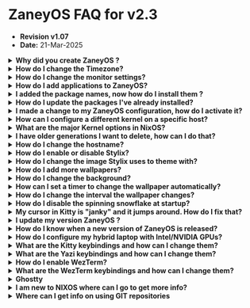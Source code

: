 # ZaneyOS FAQ for v2.3 
- **Revision v1.07**  
- **Date:** 21-Mar-2025
<details>

<summary><strong> Why did you create ZaneyOS ? </strong></summary>
 
Orginally, it was simply my configuration saved on a GIT repository. It was there to promote NixOS and Hyprland. Providing a stable, 
working configuration.  It has never been intended as a full NixOS distro.  The `ZaneyOS` name is an inside joke among friends. The intent is this can be used as a daily driver, play games via steam, and be modified to fit your needs.  That is the key take away.
Ideally you will fork ZaneyOS, modify it to your needs. If you find an issue and fix it, or provide a new feature we hope that
you will share that with us also.  ZaneyOS is not a distro. At this time there are no plans to create an install ISO. 

</details>

<details>
<summary><strong> How do I change the Timezone? </strong></summary>

1. In the file, `~/zaneyos/modules/core/system.nix`  
2. Edit the line:  time.timeZone = "America/New_York"; 
3. Save the file and rebuild using the `fr` alias.

</details>   

<details>
<summary><strong>How do I change the monitor settings? </strong></summary>

 Monitor settings are in the file:  `~/zaneyos/hosts/<HOSTNAME>/variables.nix`

 Inside the quotes the syntax is "monitor=video apapter,resolution@refresh rate, auto,scale" 
 Monitor must be in all lowercase.  If you are not sure of your video devices run 
 `hyprctl monitors` at a terminal CLI.  The output will look similar to this: 

```
hyprctl monitors
Monitor HDMI-A-1 (ID 0):
	2560x1440@143.91200 at 0x0
	description: Dell Inc. DELL S3222DGM F45WJK3
	make: Dell Inc.
	model: DELL S3222DGM
	serial: F45WJK3
	active workspace: 1 (1)
	special workspace: 0 ()
	reserved: 0 52 0 0
	scale: 1.00
	transform: 0
	focused: yes
	dpmsStatus: 1
	vrr: false
	solitary: 0
	activelyTearing: false
	directScanoutTo: 0
	disabled: false
	currentFormat: XRGB8888
	mirrorOf: none
	availableModes: 2560x1440@59.95Hz 2560x1440@143.91Hz 2560x1440@120.00Hz 1920x1200@59.95Hz 1920x1080@143.86Hz 1920x1080@120.00Hz 1920x1080@119.88Hz 1920x1080@60.00Hz 1920x1080@60.00Hz 1920x1080@59.94Hz 1920x1080@50.00Hz 1600x1200@60.00Hz 1680x1050@59.88Hz 1280x1024@75.03Hz 1280x1024@60.02Hz 1440x900@59.95Hz 1280x800@59.91Hz 1152x864@75.00Hz 1280x720@120.00Hz 1280x720@119.88Hz 1280x720@60.00Hz 1280x720@59.94Hz 1280x720@50.00Hz 1024x768@75.03Hz 1024x768@60.00Hz 800x600@75.00Hz 800x600@60.32Hz 720x576@50.00Hz 720x576@50.00Hz 720x480@60.00Hz 720x480@60.00Hz 720x480@59.94Hz 720x480@59.94Hz 640x480@75.00Hz 640x480@60.00Hz 640x480@59.94Hz 640x480@59.94Hz 720x400@70.08Hz
```

Edit the `extraMonitorSettings` line.
**Examples:**
- Single Monitor: 
	    `extraMonitorSettings = "monitor=eDP-1,1920x1080@60,auto,1";`
- Multiple Monitors:
            `extraMonitorSettings = "
            monitor=eDP-1,1920x1080@60,auto,auto
            monitor=HDMI-A-1,2560x1440@75,auto,auto
            ";` 

- For more complex, multi-monitor configurations, you may wish to use the GUI application,  `nwg-displays`  This will show your currently connected monitors allowing 
you to use the mouse match how they are physicall arranged. E.g. what monitor is to the left, right, up or down. It is very similar to the X11 based tool, `arandr`   It will then create a Hyprland compatible configuration file at `~/.config/hypr/monitors.conf` 

<img align="center" width="90%" src="https://gitlab.com/Zaney/zaneyos/-/raw/main/img/nwg-displays.png" />

After you finish configring the monitors as you wish, hit `Apply` to save the changes to `~/.config/hypr/monitor.conf`  
The contents will look something like this: 

```
# Generated by nwg-displays on 2025-03-20 at 13:13:49. Do not edit manually.
monitor=HDMI-A-1,1920x1080@74.97,2136x268,1.0
monitor=eDP-1,1920x1080@144.0,216x268,1.0
```
You only need to copy the `monitor=` lines and paste them into the `variables.nix` file as described in the process above. 

Once you have that done.  Run the command alias `fr` to build a new generation to make the chnages effective.

More information on configuring monitors is available on the [Hyprland Wiki](https://wiki.hyprland.org/Configuring/Monitors/)

</details>

<details>
<summary><strong>How do I add applications to ZaneyOS? </strong></summary>

###  There are two options. One for all hosts you have, another for a specific host.

1.  For applications to be included in all defined hosts edit the 
	`~/zaneyos/modules/core/packages.nix` file.  
        
There is a section that begins with: 
	` environment.systemPackages = with pkgs; `

Followed by a list of packages These are required for ZaneyOS. 

We suggest you add a comment at the end of the package names. Then add in your packages. 

```
    ...
    virt-viewer
    wget
    ###  My Apps ### 
    bottom
    dua
    emacs-nox
    fd
    gping
    lazygit
    lunarvim
    luarocks
    mission-center
    ncdu
    nvtopPackages.full
    oh-my-posh
    pyprland
    shellcheck
    multimarkdown
    nodejs_23
    ugrep
    zoxide
  ];
}
```

2.  For applications that will only be on specific host. 
   
You edit the `host-packages.nix` associated with that host. `~/zaneyos/hosts/<HOSTNAME>/host-packages.nix` 

The part of the file you need to edit, looks like this: 

```nix
{ pkgs, ... }: {
  environment.systemPackages = with pkgs; [
    audacity
    discord
    nodejs
    obs-studio
  ];
}
```
    
You can add additional packages, or for example change `discord` to `discord-canary` to get the beta version of Discord but only on this host. 

</details>

<details>
 <summary><strong> I added the package names, now how do I install them ? </strong></summary>

- Use the `fr`,  Flake Rebuild  alias. 

If the rebuild completes successfully, a new generation with your added packages will be created. 

</details>

<details>
<summary><strong> How do I update the packages I've already installed? </strong></summary>

- Use the `fu`, Flake Update alias. This will check for updated packages, download and install them.

</details>

<details>
<summary><strong> I made a change to my ZaneyOS configuration, how do I activate it? </strong></summary>

- Use the `fr` Flake Rebuild alias. If you **created a new file** please note you will need to run a `git add .` command in the zaneyos folder. If successful, a new generation will be generated with your changes. A logout or reboot could be required depending on what you changed. 

</details>

<details>
<summary><strong> How can I configure a different kernel on a specific host? </strong></summary>

1. You have to edit the `hardware.nix` file for that host in `~/zaneyos/hosts/HOSTNAME/hardware.nix` and override the default.
2. Near the top you will find this section of the `hardware.nix` file.  
``` 
  boot.initrd.availableKernelModules = ["xhci_pci" "ahci" "nvme" "usbhid" "usb_storage" "sd_mod" "rtsx_usb_sdmmc"];
  boot.initrd.kernelModules = [];
  boot.kernelModules = ["kvm-intel"];
  boot.extraModulePackages = [];

```
3.  Add the override. E.g. to set the kernel to 6.12. 
- `boot.kernelPackages = lib.mkForce pkgs.linuxPackages_6_12;`  

4.  The updated code should look like this: 
```
  boot.initrd.availableKernelModules = ["xhci_pci" "ahci" "nvme" "usbhid" "usb_storage" "sd_mod" "rtsx_usb_sdmmc"];
  boot.kernelPackages = lib.mkForce pkgs.linuxPackages_6_12;
  boot.initrd.kernelModules = [];
  boot.kernelModules = ["kvm-intel"];
  boot.extraModulePackages = [];

```
5.  Use the command alias `fr` to create a new generation and reboot to take effect. 

</details>

<details>

<summary><strong> What are the major Kernel options in NixOS? </strong></summary>
NixOS offers several major kernel types to cater to different needs and preferences. Below are the available options, excluding specific kernel versions:

1. **`linuxPackages`**  
   - The default stable kernel, typically an LTS (Long-Term Support) version. LTS in 25.05 (warbler) is 6.12.x  Older kernels, 6.6.x, 6.8.x are not supported.

2. **`linuxPackages_latest`**  
   - The latest mainline kernel, which may include newer features but could be less stable.

3. **`linuxPackages_zen`**  
   - A performance-optimized kernel with patches aimed at improving responsiveness and interactivity. Commonly used by gamers and desktop users.

4. **`linuxPackages_hardened`**  
   - A security-focused kernel with additional hardening patches for enhanced protection.

5. **`linuxPackages_rt`**  
   - A real-time kernel designed for low-latency and time-sensitive applications, such as audio production or robotics.

6. **`linuxPackages_libre`**  
   - A kernel stripped of proprietary firmware and drivers, adhering to free software principles.

7. **`linuxPackages_xen_dom0`**  
   - A kernel tailored for running as the host (dom0) in Xen virtualization environments.

8. **`linuxPackages_mptcp`**  
   - A kernel with support for Multipath TCP, useful for advanced networking scenarios.

</details>

<details>

<summary><strong>  I have older generations I want to delete, how can I do that? </strong></summary>

- The `ncg` NixOS Clean Generations alias will remove **ALL** but the most current generation. Make sure you have booted from that generation before using this alias. There is also a schedule that will remove older generations automatically over time. 

</details>

<details>

<summary><strong>How do I change the hostname? </strong></summary>

To change the hostname, there are several steps and you will have to reboot to make the change effective. 

1. Copy the directory of the host you want to rename to a directory with the new name. 

- `cp -rpv ~/zaneyos/hosts/OLD-HOSTNAME ~/zaneyos/hosts/NEW-HOSTNAME `

2. Edit the `~/zaneyos/flake.nix` file. Change the line:

- `host = "NEW-HOSTNAME"`  
    
3.  In the `~/zaneyos` Directory run `git add .` *The rebuild will fail with a 'file not found' error if you forget this step.*

4.  Use the `fr` alias to create a new generation with the new hostname.  You must reboot to make the change effective. 

</details>

<details>
 
<summary><strong> How do I enable or disable Stylix?  </strong></summary>

- To Enable:  
1. Edit the `~/zaneyos/modules/core/stylix.nix` file.  
2. Comment out from `base16Scheme` to the `};` after `base0F` 

```
# Styling Options
  stylix = {
    enable = true;
    image = ../../wallpapers/Anime-girl-sitting-night-sky_1952x1120.jpg;
    #image = ../../wallpapers/Rainnight.jpg;
    #image = ../../wallpapers/zaney-wallpaper.jpg;
    #  base16Scheme = {
    #  base00 = "282936";
    #  base01 = "3a3c4e";
    #  base02 = "4d4f68";
    #  base03 = "626483";
    #  base04 = "62d6e8";
    #  base05 = "e9e9f4";
    #  base06 = "f1f2f8";
    #  base07 = "f7f7fb";
    #  base08 = "ea51b2";
    #  base09 = "b45bcf";
    #  base0A = "00f769";
    #  base0B = "ebff87";
    #  base0C = "a1efe4";
    #  base0D = "62d6e8";
    #  base0E = "b45bcf";
    #  base0F = "00f769";
    #};
    polarity = "dark";
    opacity.terminal = 1.0;
    cursor = {
      package = pkgs.bibata-cursors;
      name = "Bibata-Modern-Ice";
      size = 24;
    };
```
3. Select the image you wasnt stylex to use for the colorpalette.
4. Run `fr` command alias to create a new generation with this colorscheme.

- To disable uncomment 
1. Edit the `~/zaneyos/modules/core/stylix.nix` file.  
2. Uncomment out from `base16Scheme` to the `};` after `base0F` 

```
     base16Scheme = {
      base00 = "282936";
      base01 = "3a3c4e";
      base02 = "4d4f68";
      base03 = "626483";
      base04 = "62d6e8";
      base05 = "e9e9f4";
      base06 = "f1f2f8";
      base07 = "f7f7fb";
      base08 = "ea51b2";
      base09 = "b45bcf";
      base0A = "00f769";
      base0B = "ebff87";
      base0C = "a1efe4";
      base0D = "62d6e8";
      base0E = "b45bcf";
      base0F = "00f769";
    };

```
3. Run the `fr`command alias to build a new generation with either the default dracula or set your own custom colors

</details>

<details>
 <summary><strong> How do I change the image Stylix uses to theme with?  </strong></summary>

1. Edit the `~/zaneyos/hosts/HOSTNAME/varibles.nix` 
2. Change the `stylixImage = ` to the filename you want to use. Wallpapers are in `~/zaneyos/wallpapers`

``` # Set Stylix Image
  stylixImage = ../../wallpapers/AnimeGirlNightSky.jpg;
```
</details>

<details>

<summary><strong>  How do I add more wallpapers? </strong></summary>

- Wallpapers are stored in the `~/zaneyos/wallpapers` directory.  
- Simply copy the new ones to that diretory. 

</details>

<details>

<summary><strong> How do I change the background? </strong></summary>

- SUPER + ALT + W will select a new background 

</details>

<details>

<summary><strong>  How can I set a timer to change the wallpaper automatically?  </strong></summary>

1. Edit the `~/zaneyos/modules/home/hyprland/config.nix` file. 
2. Comment out the line `sleep 1.5 && swww img ...`
3. Add new line after that with `sleep 1 && wallsetter` 

```
 settings = {
      exec-once = [
        "dbus-update-activation-environment --all --systemd WAYLAND_DISPLAY XDG_CURRENT_DESKTOP"
        "systemctl --user import-environment WAYLAND_DISPLAY XDG_CURRENT_DESKTOP"
        "killall -q swww;sleep .5 && swww init"
        "killall -q waybar;sleep .5 && waybar"
        "killall -q swaync;sleep .5 && swaync"
        "nm-applet --indicator"
        "lxqt-policykit-agent"
        "pypr &"
        #"sleep 1.5 && swww img /home/${username}/Pictures/Wallpapers/zaney-wallpaper.jpg"
        "sleep 1 && wallsetter"
      ];
```
4.  Run the command alias `fr` to create a new generation.  
5.  You will need to logout or reboot to make the change effective.

</details>

<details>

<summary><strong>  How do I change the interval the wallpaper changes?  </strong></summary>

1.  Edit the `~/zaneyos/modules/home/scripts/wallsetter`  
2.  Change the `TIMEOUT = ` value. Which is in seconds. 
3.  Run the command alias `fr` to create a new generation.  
4.  You will need to logout or reboot to make the change effective. 

</details>

<details>

<summary><strong> How do I disable the spinning snowflake at startup? </strong></summary>

1.  Edit the `~/zaneyos/modules/core/boot.nix` file.
2.  Look for: 
   ``` 
   };
    plymouth.enable = true;
  };
   ```
 3. Change it to `false`
 4. Run the command alias `fr` to create a new generation. 

</details>

<details>

<summary><strong> My cursor in Kitty is "janky" and it jumps around. How do I fix that?  </strong></summary>

 - That feature is called "cursor_trail" in the `~/zaneyos/modules/home/kitty.nix` file. 

  1. Edit that file and change the `cursor_trail 1` to `cursor_trail 0` or comment out that line.
  2. Use the command alias `fr` to create a new generation with the change. 
  
</details>

<details>
<summary><strong> I update my version ZaneyOS ?  </strong></summary>

<details>
<summary> For versions v2.3+ </summary>

1. First backup your existing  `zaneyos` directory.

- `cp -rpv ~/zaneyos ~/Backup-ZaneyOS`

*Any changes you made to the ZaneyOS config will need to be re-done*

2. In the `zaneyos` directory run `git stash && git pull` 

3. Copy back your previously created host(s). 

- `cp -rpv ~/Backup-ZaneyOS/hosts/HOSTNAME  ~/zaneyos/hosts `

4. If you did not use the `default` host during your initial install

- Then  do not copy the `default` host from your backup. The new default host might have updates or fixes you will need for the next host you create.**
- Then you will have to manually compare your backup to the new updated `default` host template, and potentially merge the changes and overwrite your `hardware.nix` file to the `~/zaneyos/hosts/default/hardware.nix` file.**

5. In the `zaneyos` directory run `git add .` when you have finished copying your host(s).  

6. For any other changes you've made. For example: hyprland keybinds, waybar config, if you added additional packages to the `modules/packages.nix` file.  Those you will have to manually merge back into the new version. 
</details>

<details>
 <summary> For versions v2.0->2.2 </summary>

1. First backup your existing  `zaneyos` directory.  e.g. `cp -r ~/zaneyos ~/zaneyos-backup`
 
2. There is no direct update. When you clone the the new config the config files and layout have changed.

3. You need to install zaneyos like a new install.  `./install-zaneyos.sh`

4. Once the build completes and you have rebooted you can review the new layout and decide what if any changes you made on the earlier version can be migrated to v2.3.

</details>

<details>
 <summary> For version v1.x </summary>

1. The layout and configuration are completely different. Virtually noting from 1.x is applicable to v2.3.

2. Backup your `zaneyos` directory e.g. `cp -r ~/zaneyos ~/zaneyos-backup`

3. Run the `./install-zaneyos.sh` script and follow the new install instructions. 

</details>

</details>

<details>
<summary><strong> How do I know when a new version of ZaneyOS is released? </strong></summary>

It will be announced on the Zaney [Discord](https://discord.gg/W7efsSDS) server.

</details>

<details>
 <summary><strong> How do I configure my hybrid laptop with Intel/NVIDIA GPUs?  </strong></summary>

1. Either run the `install-zaneyos.sh` script and select `nvidia-laptop` template or if configuring manually, set the template in the `flake.nix` to `nvidia-prime`  

2. In the `~/zaneyos/hosts/HYBRID-HOST/variables.nix` file you will need to set the PCI IDs for the Intel and NVIDIA GPUs. Refer to [this page](https://nixos.wiki/wiki/Nvidia) to help determine those values.

3. Once you have everything configured properly, use the `fr` Flake Rebuild alias to create a new generation. 

4. In the `~/zaneyos/modules/home/hyprland/config.nix` file is an ENV setting` "AQ_DRM_DEVICES,/dev/dri/card0:/dev/dri/card1"` This sets the primary and secondary GPUs. Using the info from the weblink above you might have to change the order of these values.

</details>

<details>
 <summary><strong> What are the Kitty keybindings and how can I change them? </strong></summary>

The kitty bindings are configured in `~/zaneyos/modules/home/kitty.nix`  
  
The defaults are:

```
    # Clipboard
    map ctrl+shift+v        paste_from_selection
    map shift+insert        paste_from_selection

    # Scrolling
    map ctrl+shift+up        scroll_line_up
    map ctrl+shift+down      scroll_line_down
    map ctrl+shift+k         scroll_line_up
    map ctrl+shift+j         scroll_line_down
    map ctrl+shift+page_up   scroll_page_up
    map ctrl+shift+page_down scroll_page_down
    map ctrl+shift+home      scroll_home
    map ctrl+shift+end       scroll_end
    map ctrl+shift+h         show_scrollback

    # Window management
    map alt+n               new_window_with_cwd      #Opens new window in current directory
    #map alt+n               new_os_window           #Opens new window in $HOME dir
    map alt+w               close_window
    map ctrl+shift+enter    launch --location=hsplit
    map ctrl+shift+s        launch --location=vsplit
    map ctrl+shift+]        next_window
    map ctrl+shift+[        previous_window
    map ctrl+shift+f        move_window_forward
    map ctrl+shift+b        move_window_backward
    map ctrl+shift+`        move_window_to_top
    map ctrl+shift+1        first_window
    map ctrl+shift+2        second_window
    map ctrl+shift+3        third_window
    map ctrl+shift+4        fourth_window
    map ctrl+shift+5        fifth_window
    map ctrl+shift+6        sixth_window
    map ctrl+shift+7        seventh_window
    map ctrl+shift+8        eighth_window
    map ctrl+shift+9        ninth_window
    map ctrl+shift+0        tenth_window

    # Tab management
    map ctrl+shift+right    next_tab
    map ctrl+shift+left     previous_tab
    map ctrl+shift+t        new_tab
    map ctrl+shift+q        close_tab
    map ctrl+shift+l        next_layout
    map ctrl+shift+.        move_tab_forward
    map ctrl+shift+,        move_tab_backward

    # Miscellaneous
    map ctrl+shift+up      increase_font_size
    map ctrl+shift+down    decrease_font_size
    map ctrl+shift+backspace restore_font_size

```
</details>

<details>
<summary><strong> What are the Yazi keybindings and how can I change them? </strong></summary>

The Yazi configuration file is located in `~/zaneyos/modules/home/yazi.nix`

Yazi is configured like VIM and VIM motions 

The keymap is in the `~/zaneyos/modules/home/yazi/keymap.toml` file

</details>

<details>

 <summary><strong> How do I enable WezTerm?  </strong></summary>

 Edit the `/zaneyos/modules/home/wezterm.nix`  Change `enable = false` to `enable = true;`  
 Save the file and rebuild zaneyos with the `fr` command. 

```
{pkgs, ...}: {
  programs.wezterm = {
    enable = false;
    package = pkgs.wezterm;
  };

``` 
</details>

<details>
 <summary><strong> What are the WezTerm keybindings and how can I change them?  </strong></summary>

The kitty bindings are configured in `~/zaneyos/modules/home/wezterm.nix`  
  
The defaults are:
```
ALT is the defined META key for WezTerm
  -- Tab management
ALT + t                 Open new Tab
ALT + w                 Close current Tab
ALT + n                 Move to next Tab
ALT + p                 Move to previous Tab 
  -- Pane management
ALT + v                 Create Vertical Split
ALT + h                 Create Horizontal Split
ALT + q                 Close Current Pane
   -- Pane navigation (move between panes with ALT + Arrows)
ALT + Left Arrow        Move to pane -- Left
ALT + Right Arrow       Move to pane -- Right
ALT + Down Arrow        Move to pane -- Down
ALT + Up Arrow          Move to pane -- Down

```
</details>

<details>
<summary><strong>  Ghostty </strong></summary>

<details>
<summary> How do I enable the ghostty terminal? </summary>

1. Edit the `~/zaneyos/modules/home/ghostty.nix` file. 
2. Change `enable = true;`
3. Run the command alias `fr` to create a new generation. 

</details>

<details>

<summary> How do I change the ghostty theme?   </summary>

1. Edit the `~/zaneyos/modules/home/ghostty.nix` file.
2. There are several example themes included but commented out.

```
    #theme = Aura
    theme = Dracula
    #theme = Aardvark Blue
    #theme = GruvboxDarkHard

```
3.  Comment out `Dracula` and either uncomment one of the others or add one of ghostty's many themes.

</details>

<details>
<summary> What are the default ghostty keybindings?  </summary>

```
 # keybindings
    keybind = alt+s>r=reload_config
    keybind = alt+s>x=close_surface

    keybind = alt+s>n=new_window

    # tabs
    keybind = alt+s>c=new_tab
    keybind = alt+s>shift+l=next_tab
    keybind = alt+s>shift+h=previous_tab
    keybind = alt+s>comma=move_tab:-1
    keybind = alt+s>period=move_tab:1

    # quick tab switch
    keybind = alt+s>1=goto_tab:1
    keybind = alt+s>2=goto_tab:2
    keybind = alt+s>3=goto_tab:3
    keybind = alt+s>4=goto_tab:4
    keybind = alt+s>5=goto_tab:5
    keybind = alt+s>6=goto_tab:6
    keybind = alt+s>7=goto_tab:7
    keybind = alt+s>8=goto_tab:8
    keybind = alt+s>9=goto_tab:9

    # split
    keybind = alt+s>\=new_split:right
    keybind = alt+s>-=new_split:down

    keybind = alt+s>j=goto_split:bottom
    keybind = alt+s>k=goto_split:top
    keybind = alt+s>h=goto_split:left
    keybind = alt+s>l=goto_split:right

    keybind = alt+s>z=toggle_split_zoom

    keybind = alt+s>e=equalize_splits
```
</details>

</details>

<details>
<summary><strong> I am new to NIXOS where can I go to get more info? </strong></summary>

- [NIXOS Config Guide](https://www.youtube.com/watch?v=AGVXJ-TIv3Y&t=34s)
- [VIMJOYER YouTube Channel](https://www.youtube.com/@vimjoyer/videos)
- [Librephoenix YouTube Channel](https://www.youtube.com/@librephoenix)
- [8 Part Video Series on NIXOS](https://www.youtube.com/watch?v=QKoQ1gKJY5A&list=PL-saUBvIJzOkjAw_vOac75v-x6EzNzZq-)

</details>

<details>

<summary><strong> Where can I get info on using GIT repositories  </strong></summary>

- [Managing NIXOS config with GIT](https://www.youtube.com/watch?v=20BN4gqHwaQ)
- [GIT for dummies](https://www.youtube.com/watch?v=K6Q31YkorUE)
- [How GIT works](https://www.youtube.com/watch?v=e9lnsKot_SQ)
- [In depth 1hr video on GIT](https://www.youtube.com/watch?v=S7XpTAnSDL4&t=123s)

</details>
